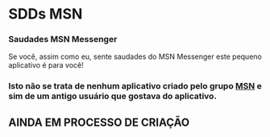 # SDDs MSN

### Saudades MSN Messenger

Se você, assim como eu, sente saudades do MSN Messenger este pequeno aplicativo é para você!

### Isto não se trata de nenhum aplicativo criado pelo grupo <a href="http://msn.com" target="_blank">MSN</a> e sim de um antigo usuário que gostava do aplicativo.

## AINDA EM PROCESSO DE CRIAÇÃO
